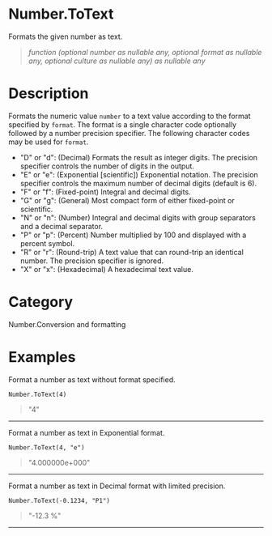 ﻿# Number.ToText
Formats the given number as text.
> _function (optional number as nullable any, optional format as nullable any, optional culture as nullable any) as nullable any_
# Description 
Formats the numeric value <code>number</code> to a text value according to the format specified by <code>format</code>. The format is a single character code optionally followed by a number precision specifier.
 The following character codes may be used for <code>format</code>.
      <ul>
        <li>"D" or "d": (Decimal) Formats the result as integer digits. The precision specifier controls the number of digits in the output. </li>
        <li>"E" or "e": (Exponential [scientific]) Exponential notation. The precision specifier controls the maximum number of decimal digits (default is 6). </li>
        <li>"F" or "f": (Fixed-point) Integral and decimal digits.</li>
        <li>"G" or "g": (General) Most compact form of either fixed-point or scientific. </li>
        <li>"N" or "n": (Number) Integral and decimal digits with group separators and a decimal separator. </li>
        <li>"P" or "p": (Percent) Number multiplied by 100 and displayed with a percent symbol. </li>
        <li>"R" or "r": (Round-trip) A text value that can round-trip an identical number. The precision specifier is ignored. </li>
        <li>"X" or "x": (Hexadecimal) A hexadecimal text value. </li>
      </ul>
# Category 
Number.Conversion and formatting
# Examples 
Format a number as text without format specified.
```
Number.ToText(4)
```
> "4"
***
Format a number as text in Exponential format.
```
Number.ToText(4, "e")
```
> "4.000000e+000"
***
Format a number as text in Decimal format with limited precision.
```
Number.ToText(-0.1234, "P1")
```
> "-12.3 %"
***
